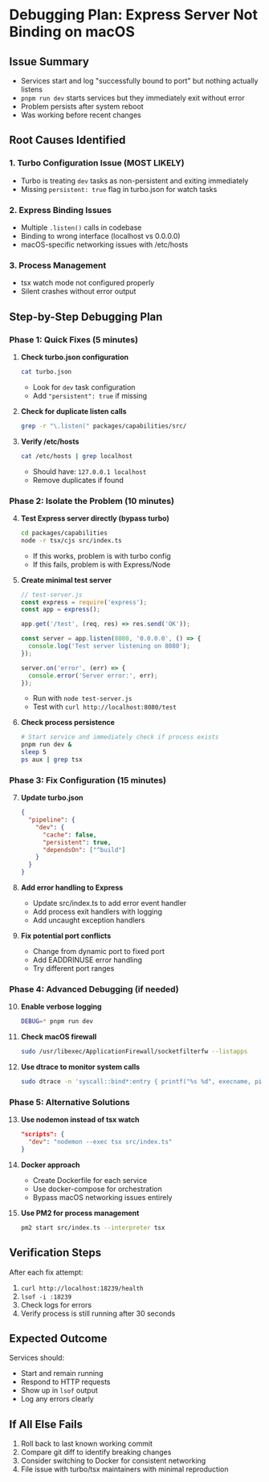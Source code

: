 # Debugging Plan: Express Server Not Binding on macOS

## Issue Summary
- Services start and log "successfully bound to port" but nothing actually listens
- `pnpm run dev` starts services but they immediately exit without error
- Problem persists after system reboot
- Was working before recent changes

## Root Causes Identified

### 1. **Turbo Configuration Issue** (MOST LIKELY)
- Turbo is treating `dev` tasks as non-persistent and exiting immediately
- Missing `persistent: true` flag in turbo.json for watch tasks

### 2. **Express Binding Issues**
- Multiple `.listen()` calls in codebase
- Binding to wrong interface (localhost vs 0.0.0.0)
- macOS-specific networking issues with /etc/hosts

### 3. **Process Management**
- tsx watch mode not configured properly
- Silent crashes without error output

## Step-by-Step Debugging Plan

### Phase 1: Quick Fixes (5 minutes)

1. **Check turbo.json configuration**
   ```bash
   cat turbo.json
   ```
   - Look for `dev` task configuration
   - Add `"persistent": true` if missing

2. **Check for duplicate listen calls**
   ```bash
   grep -r "\.listen(" packages/capabilities/src/
   ```

3. **Verify /etc/hosts**
   ```bash
   cat /etc/hosts | grep localhost
   ```
   - Should have: `127.0.0.1 localhost`
   - Remove duplicates if found

### Phase 2: Isolate the Problem (10 minutes)

4. **Test Express server directly (bypass turbo)**
   ```bash
   cd packages/capabilities
   node -r tsx/cjs src/index.ts
   ```
   - If this works, problem is with turbo config
   - If this fails, problem is with Express/Node

5. **Create minimal test server**
   ```javascript
   // test-server.js
   const express = require('express');
   const app = express();
   
   app.get('/test', (req, res) => res.send('OK'));
   
   const server = app.listen(8080, '0.0.0.0', () => {
     console.log('Test server listening on 8080');
   });
   
   server.on('error', (err) => {
     console.error('Server error:', err);
   });
   ```
   - Run with `node test-server.js`
   - Test with `curl http://localhost:8080/test`

6. **Check process persistence**
   ```bash
   # Start service and immediately check if process exists
   pnpm run dev &
   sleep 5
   ps aux | grep tsx
   ```

### Phase 3: Fix Configuration (15 minutes)

7. **Update turbo.json**
   ```json
   {
     "pipeline": {
       "dev": {
         "cache": false,
         "persistent": true,
         "dependsOn": ["^build"]
       }
     }
   }
   ```

8. **Add error handling to Express**
   - Update src/index.ts to add error event handler
   - Add process exit handlers with logging
   - Add uncaught exception handlers

9. **Fix potential port conflicts**
   - Change from dynamic port to fixed port
   - Add EADDRINUSE error handling
   - Try different port ranges

### Phase 4: Advanced Debugging (if needed)

10. **Enable verbose logging**
    ```bash
    DEBUG=* pnpm run dev
    ```

11. **Check macOS firewall**
    ```bash
    sudo /usr/libexec/ApplicationFirewall/socketfilterfw --listapps
    ```

12. **Use dtrace to monitor system calls**
    ```bash
    sudo dtrace -n 'syscall::bind*:entry { printf("%s %d", execname, pid); }'
    ```

### Phase 5: Alternative Solutions

13. **Use nodemon instead of tsx watch**
    ```json
    "scripts": {
      "dev": "nodemon --exec tsx src/index.ts"
    }
    ```

14. **Docker approach**
    - Create Dockerfile for each service
    - Use docker-compose for orchestration
    - Bypass macOS networking issues entirely

15. **Use PM2 for process management**
    ```bash
    pm2 start src/index.ts --interpreter tsx
    ```

## Verification Steps

After each fix attempt:
1. `curl http://localhost:18239/health`
2. `lsof -i :18239`
3. Check logs for errors
4. Verify process is still running after 30 seconds

## Expected Outcome

Services should:
- Start and remain running
- Respond to HTTP requests
- Show up in `lsof` output
- Log any errors clearly

## If All Else Fails

1. Roll back to last known working commit
2. Compare git diff to identify breaking changes
3. Consider switching to Docker for consistent networking
4. File issue with turbo/tsx maintainers with minimal reproduction